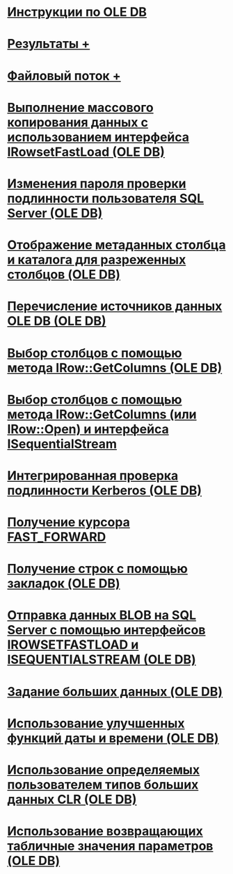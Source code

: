# [Инструкции по OLE DB](ole-db-how-to-topics.md)

# [Результаты +](../../relational-databases/native-client-ole-db-how-to/results/processing-results-how-to-topics-ole-db.md)
# [Файловый поток +](../../relational-databases/native-client-ole-db-how-to/filestream/filestream-and-ole-db.md)

# [Выполнение массового копирования данных с использованием интерфейса IRowsetFastLoad (OLE DB)](bulk-copy-data-using-irowsetfastload-ole-db.md)
# [Изменения пароля проверки подлинности пользователя SQL Server (OLE DB)](change-a-sql-server-authentication-user-password-ole-db.md)
# [Отображение метаданных столбца и каталога для разреженных столбцов (OLE DB)](display-column-and-catalog-metadata-for-sparse-columns-ole-db.md)
# [Перечисление источников данных OLE DB (OLE DB)](enumerate-ole-db-data-sources-ole-db.md)
# [Выбор столбцов с помощью метода IRow::GetColumns (OLE DB)](fetch-columns-using-irow-getcolumns-ole-db.md)
# [Выбор столбцов с помощью метода IRow::GetColumns (или IRow::Open) и интерфейса ISequentialStream](fetch-columns-using-irow-getcolumns-or-irow-open-and-isequentialstream.md)
# [Интегрированная проверка подлинности Kerberos (OLE DB)](integrated-kerberos-authentication-ole-db.md)
# [Получение курсора FAST_FORWARD](obtain-a-fast-forward-cursor.md)
# [Получение строк с помощью закладок (OLE DB)](retrieve-rows-using-bookmarks-ole-db.md)
# [Отправка данных BLOB на SQL Server с помощью интерфейсов IROWSETFASTLOAD и ISEQUENTIALSTREAM (OLE DВ)](send-blob-data-to-sql-server-using-irowsetfastload-and-isequentialstream-ole-db.md)
# [Задание больших данных (OLE DB)](set-large-data-ole-db.md)
# [Использование улучшенных функций даты и времени (OLE DB)](use-enhanced-date-and-time-features-ole-db.md)
# [Использование определяемых пользователем типов больших данных CLR (OLE DB)](use-large-clr-udts-ole-db.md)
# [Использование возвращающих табличные значения параметров (OLE DB)](use-table-valued-parameters-ole-db.md)
